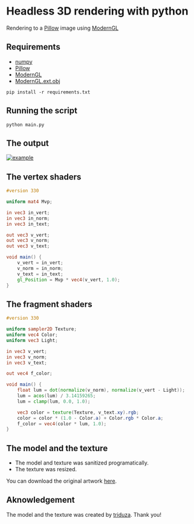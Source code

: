 # Headless 3D rendering with python

Rendering to a [Pillow](https://github.com/python-pillow/Pillow) image using [ModernGL](https://github.com/cprogrammer1994/ModernGL)

## Requirements

- [numpy](https://github.com/numpy/numpy)
- [Pillow](https://github.com/python-pillow/Pillow)
- [ModernGL](https://github.com/cprogrammer1994/ModernGL)
- [ModernGL.ext.obj](https://github.com/cprogrammer1994/ModernGL.ext.obj)

```shell
pip install -r requirements.txt
```

## Running the script

```shell
python main.py
```

## The output

[![example](https://raw.githubusercontent.com/cprogrammer1994/Headless-rendering-with-python/master/data/example.png)](https://github.com/cprogrammer1994/Headless-rendering-with-python/blob/master/data/example.png)

## The vertex shaders

```glsl
#version 330

uniform mat4 Mvp;

in vec3 in_vert;
in vec3 in_norm;
in vec3 in_text;

out vec3 v_vert;
out vec3 v_norm;
out vec3 v_text;

void main() {
	v_vert = in_vert;
	v_norm = in_norm;
	v_text = in_text;
	gl_Position = Mvp * vec4(v_vert, 1.0);
}

```

## The fragment shaders

```glsl
#version 330

uniform sampler2D Texture;
uniform vec4 Color;
uniform vec3 Light;

in vec3 v_vert;
in vec3 v_norm;
in vec3 v_text;

out vec4 f_color;

void main() {
    float lum = dot(normalize(v_norm), normalize(v_vert - Light));
    lum = acos(lum) / 3.14159265;
    lum = clamp(lum, 0.0, 1.0);

    vec3 color = texture(Texture, v_text.xy).rgb;
    color = color * (1.0 - Color.a) + Color.rgb * Color.a;
    f_color = vec4(color * lum, 1.0);
}
```

## The model and the texture

- The model and texture was sanitized programatically.
- The texture was resized.

You can download the original artwork [here](https://www.turbosquid.com/3d-models/free-obj-mode-dummy/662719).

## Aknowledgement

The model and the texture was created by [triduza](https://www.turbosquid.com/Search/Artists/triduza). Thank you!
